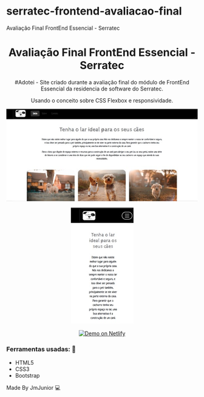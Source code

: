 # serratec-frontend-avaliacao-final
Avaliação Final FrontEnd Essencial - Serratec

<h1 align="center">
    Avaliação Final FrontEnd Essencial - Serratec
</h1>

<p align="center">
#Adotei - Site criado durante a avaliação final do módulo de FrontEnd Essencial da residencia de software do Serratec.
</p>

<p align="center">
Usando o conceito sobre CSS Flexbox e responsividade.
</p>

<p align="center">
<img src="./images/Imagem1.jpg">
</p>
<p align="center">
<img src="./images/Imagem2.jpg">
</p>

<p align="center">
  <a href="https://hashtagadotei.netlify.app/" target="_blank">
    <img alt="Demo on Netlify" src="https://res.cloudinary.com/lukemorales/image/upload/v1599785319/readme_logos/demo_on_netlify_umjmch.png">
  </a>
</p>

### Ferramentas usadas: :rocket:

- HTML5
- CSS3
- Bootstrap

Made By JmJunior :computer: